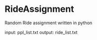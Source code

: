 # RideAssignment
Random Ride assignment written in python

input: ppl_list.txt
output: ride_list.txt
